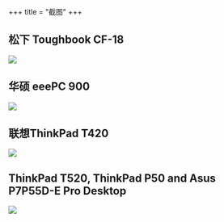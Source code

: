 +++
title = "截图"
+++

## 松下 Toughbook CF-18
<img class="img-responsive" src="/img/hardware/panasonic-toughbook-cf18.png"/>

## 华硕 eeePC 900
<img class="img-responsive" src="/img/hardware/asus-eepc-900.png"/>

## 联想ThinkPad T420
<img class="img-responsive" src="/img/hardware/thinkpad-t420.png"/>

## ThinkPad T520, ThinkPad P50 and Asus P7P55D-E Pro Desktop
<img class="img-responsive" src="/img/hardware/T520-P50-Asus-Desktop"/>
